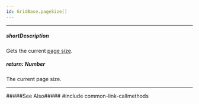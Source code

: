 ```yaml
---
id: GridBase.pageSize()
---
```

---
##### shortDescription
Gets the current [page size](/api-reference/10%20UI%20Widgets/GridBase/1%20Configuration/paging/pageSize.md '{basewidgetpath}/Configuration/paging/#pageSize').

##### return: Number
The current page size.

---
#####See Also#####
#include common-link-callmethods